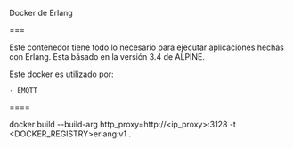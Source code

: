 
Docker de Erlang

===

Este contenedor tiene todo lo necesario para ejecutar aplicaciones hechas con Erlang. Esta básado en la versión 3.4 de ALPINE.

Este docker es utilizado por:

	- EMQTT

====

docker build --build-arg http_proxy=http://<ip_proxy>:3128 -t <DOCKER_REGISTRY>erlang:v1 .
